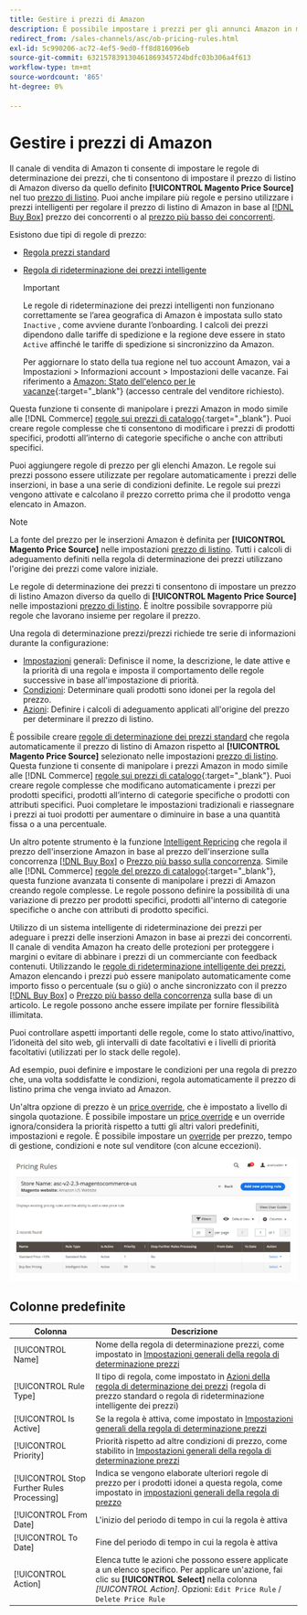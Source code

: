 ```yaml
---
title: Gestire i prezzi di Amazon
description: È possibile impostare i prezzi per gli annunci Amazon in modo che differiscano dall'archivio COmmerce utilizzando le regole di prezzo.
redirect_from: /sales-channels/asc/ob-pricing-rules.html
exl-id: 5c990206-ac72-4ef5-9ed0-ff8d816096eb
source-git-commit: 632157839130461869345724bdfc03b306a4f613
workflow-type: tm+mt
source-wordcount: '865'
ht-degree: 0%

---
```


# Gestire i prezzi di Amazon

Il canale di vendita di Amazon ti consente di impostare le regole di determinazione dei prezzi, che ti consentono di impostare il prezzo di listino di Amazon diverso da quello definito **[!UICONTROL Magento Price Source]** nel tuo [prezzo di listino](./listing-price.md). Puoi anche impilare più regole e persino utilizzare i prezzi intelligenti per regolare il prezzo di listino di Amazon in base al [[!DNL Buy Box]](./buy-box-competitor-pricing.md) prezzo dei concorrenti o al [prezzo più basso dei concorrenti](./lowest-competitor-pricing.md).

Esistono due tipi di regole di prezzo:

- [Regola prezzi standard](./standard-price-rules.md)
- [Regola di rideterminazione dei prezzi intelligente](./intelligent-repricing-rules.md)

   >[!IMPORTANT]
   >
   >Le regole di rideterminazione dei prezzi intelligenti non funzionano correttamente se l’area geografica di Amazon è impostata sullo stato `Inactive` , come avviene durante l’onboarding. I calcoli dei prezzi dipendono dalle tariffe di spedizione e la regione deve essere in stato `Active` affinché le tariffe di spedizione si sincronizzino da Amazon.
   >
   >Per aggiornare lo stato della tua regione nel tuo account Amazon, vai a Impostazioni > Informazioni account > Impostazioni delle vacanze. Fai riferimento a [Amazon: Stato dell&#39;elenco per le vacanze](https://sellercentral.amazon.com/gp/help/help.html?itemID=200135620){:target=&quot;_blank&quot;} (accesso centrale del venditore richiesto).

Questa funzione ti consente di manipolare i prezzi Amazon in modo simile alle [!DNL Commerce] [regole sui prezzi di catalogo](https://docs.magento.com/user-guide/catalog/pricing.html){:target=&quot;_blank&quot;}. Puoi creare regole complesse che ti consentono di modificare i prezzi di prodotti specifici, prodotti all’interno di categorie specifiche o anche con attributi specifici.

Puoi aggiungere regole di prezzo per gli elenchi Amazon. Le regole sui prezzi possono essere utilizzate per regolare automaticamente i prezzi delle inserzioni, in base a una serie di condizioni definite. Le regole sui prezzi vengono attivate e calcolano il prezzo corretto prima che il prodotto venga elencato in Amazon.

>[!NOTE]
>
>La fonte del prezzo per le inserzioni Amazon è definita per **[!UICONTROL Magento Price Source]** nelle impostazioni [prezzo di listino](./listing-price.md). Tutti i calcoli di adeguamento definiti nella regola di determinazione dei prezzi utilizzano l&#39;origine dei prezzi come valore iniziale.

Le regole di determinazione dei prezzi ti consentono di impostare un prezzo di listino Amazon diverso da quello di **[!UICONTROL Magento Price Source]** nelle impostazioni [prezzo di listino](./listing-price.md). È inoltre possibile sovrapporre più regole che lavorano insieme per regolare il prezzo.

Una regola di determinazione prezzi/prezzi richiede tre serie di informazioni durante la configurazione:

- [Impostazioni](./pricing-rule-general-settings.md) generali: Definisce il nome, la descrizione, le date attive e la priorità di una regola e imposta il comportamento delle regole successive in base all&#39;impostazione di priorità.
- [Condizioni](./pricing-rule-conditions.md): Determinare quali prodotti sono idonei per la regola del prezzo.
- [Azioni](./pricing-rule-actions.md): Definire i calcoli di adeguamento applicati all&#39;origine del prezzo per determinare il prezzo di listino.

È possibile creare [regole di determinazione dei prezzi standard](./standard-price-rules.md) che regola automaticamente il prezzo di listino di Amazon rispetto al **[!UICONTROL Magento Price Source]** selezionato nelle impostazioni [prezzo di listino](./listing-price.md). Questa funzione ti consente di manipolare i prezzi Amazon in modo simile alle [!DNL Commerce] [regole sui prezzi di catalogo](https://docs.magento.com/user-guide/marketing/price-rules-catalog.html){:target=&quot;_blank&quot;}. Puoi creare regole complesse che modificano automaticamente i prezzi per prodotti specifici, prodotti all’interno di categorie specifiche o prodotti con attributi specifici. Puoi completare le impostazioni tradizionali e riassegnare i prezzi ai tuoi prodotti per aumentare o diminuire in base a una quantità fissa o a una percentuale.

Un altro potente strumento è la funzione [Intelligent Repricing](./intelligent-repricing-rules.md) che regola il prezzo dell&#39;inserzione Amazon in base al prezzo dell&#39;inserzione sulla concorrenza [[!DNL Buy Box]](./buy-box-competitor-pricing.md) o [Prezzo più basso sulla concorrenza](./lowest-competitor-pricing.md). Simile alle [!DNL Commerce] [regole del prezzo di catalogo](https://docs.magento.com/user-guide/marketing/price-rules-catalog.html){:target=&quot;_blank&quot;}, questa funzione avanzata ti consente di manipolare i prezzi di Amazon creando regole complesse. Le regole possono definire la possibilità di una variazione di prezzo per prodotti specifici, prodotti all&#39;interno di categorie specifiche o anche con attributi di prodotto specifici.

Utilizzo di un sistema intelligente di rideterminazione dei prezzi per adeguare i prezzi delle inserzioni Amazon in base ai prezzi dei concorrenti. Il canale di vendita Amazon ha creato delle protezioni per proteggere i margini o evitare di abbinare i prezzi di un commerciante con feedback contenuti. Utilizzando le [regole di rideterminazione intelligente dei prezzi](./intelligent-repricing-rules.md), Amazon elencando i prezzi può essere manipolato automaticamente come importo fisso o percentuale (su o giù) o anche sincronizzato con il prezzo [[!DNL Buy Box]](./buy-box-competitor-pricing.md) o [Prezzo più basso della concorrenza](./lowest-competitor-pricing.md) sulla base di un articolo. Le regole possono anche essere impilate per fornire flessibilità illimitata.

Puoi controllare aspetti importanti delle regole, come lo stato attivo/inattivo, l’idoneità del sito web, gli intervalli di date facoltativi e i livelli di priorità facoltativi (utilizzati per lo stack delle regole).

Ad esempio, puoi definire e impostare le condizioni per una regola di prezzo che, una volta soddisfatte le condizioni, regola automaticamente il prezzo di listino prima che venga inviato ad Amazon.

Un&#39;altra opzione di prezzo è un [price override](./overrides.md), che è impostato a livello di singola quotazione. È possibile impostare un [price override](./overrides.md) e un override ignora/considera la priorità rispetto a tutti gli altri valori predefiniti, impostazioni e regole. È possibile impostare un [override](./overrides.md) per prezzo, tempo di gestione, condizioni e note sul venditore (con alcune eccezioni).

![Regole di determinazione prezzi](assets/amazon-pricing-rules.png)

## Colonne predefinite

| Colonna | Descrizione |
|---|---|
| [!UICONTROL Name] | Nome della regola di determinazione prezzi, come impostato in [Impostazioni generali della regola di determinazione prezzi](./pricing-rule-general-settings.md) |
| [!UICONTROL Rule Type] | Il tipo di regola, come impostato in [Azioni della regola di determinazione dei prezzi](./pricing-rule-actions.md) (regola di prezzo standard o regola di rideterminazione intelligente dei prezzi) |
| [!UICONTROL Is Active] | Se la regola è attiva, come impostato in [Impostazioni generali della regola di determinazione prezzi](./pricing-rule-general-settings.md) |
| [!UICONTROL Priority] | Priorità rispetto ad altre condizioni di prezzo, come stabilito in [Impostazioni generali della regola di determinazione prezzi](./pricing-rule-general-settings.md) |
| [!UICONTROL Stop Further Rules Processing] | Indica se vengono elaborate ulteriori regole di prezzo per i prodotti idonei a questa regola, come impostato in [impostazioni generali della regola di prezzo](./pricing-rule-general-settings.md) |
| [!UICONTROL From Date] | L&#39;inizio del periodo di tempo in cui la regola è attiva |
| [!UICONTROL To Date] | Fine del periodo di tempo in cui la regola è attiva |
| [!UICONTROL Action] | Elenca tutte le azioni che possono essere applicate a un elenco specifico. Per applicare un&#39;azione, fai clic su **[!UICONTROL Select]** nella colonna _[!UICONTROL Action]_. Opzioni: `Edit Price Rule` / `Delete Price Rule` |
